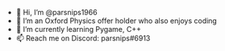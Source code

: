 - 👋 Hi, I’m @parsnips1966
- 👀 I’m an Oxford Physics offer holder who also enjoys coding
- 🌱 I’m currently learning Pygame, C++
- 📫 Reach me on Discord: parsnips#6913

<!---
parsnips1966/parsnips1966 is a ✨ special ✨ repository because its `README.md` (this file) appears on your GitHub profile.
You can click the Preview link to take a look at your changes.
--->

